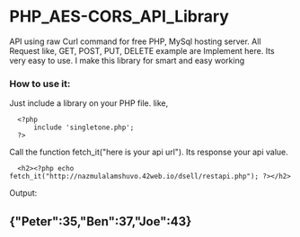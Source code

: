 # PHP_AES-CORS_API_Library
API using raw Curl command for free PHP, MySql hosting server. All Request like, GET, POST, PUT, DELETE example are Implement here. Its very easy to use. I make this library for smart and easy working

### How to use it:
  Just include a library on your PHP file. like,
  ```
    <?php
        include 'singletone.php';
    ?>
  ```

  Call the function fetch_it("here is your api url"). Its response your api value.
  ```
    <h2><?php echo fetch_it("http://nazmulalamshuvo.42web.io/dsell/restapi.php"); ?></h2>
  ```

  Output:
  <h2>{"Peter":35,"Ben":37,"Joe":43}</h2>
